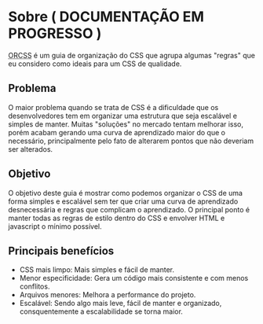 # Sobre ( DOCUMENTAÇÃO EM PROGRESSO )
<abbr title="Regras de organização para CSS">ORCSS</abbr> é um guia de organização do CSS que agrupa algumas "regras" que eu considero como ideais para um CSS de qualidade.

## Problema
O maior problema quando se trata de CSS é a dificuldade que os desenvolvedores tem em organizar uma estrutura que seja escalável e simples de manter. Muitas "soluções" no mercado tentam melhorar isso, porém acabam gerando uma curva de aprendizado maior do que o necessário, principalmente pelo fato de alterarem pontos que não deveriam ser alterados.

## Objetivo
O objetivo deste guia é mostrar como podemos organizar o CSS de uma forma simples e escalável sem ter que criar uma curva de aprendizado desnecessária e regras que complicam o aprendizado. O principal ponto é manter todas as regras de estilo dentro do CSS e envolver HTML e javascript o mínimo possível.

## Principais benefícios
- CSS mais limpo: Mais simples e fácil de manter.
- Menor especificidade: Gera um código mais consistente e com menos conflitos.
- Arquivos menores: Melhora a performance do projeto.
- Escalável: Sendo algo mais leve, fácil de manter e organizado, consquentemente a escalabilidade se torna maior.